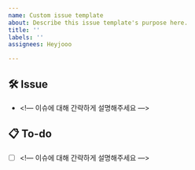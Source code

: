 ```yaml
---
name: Custom issue template
about: Describe this issue template's purpose here.
title: ''
labels: ''
assignees: Heyjooo

---
```


## 🛠 Issue
- <!— 이슈에 대해 간략하게 설명해주세요 —>

## 📋 To-do
- [ ] <!— 이슈에 대해 간략하게 설명해주세요 —>
